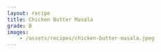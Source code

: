 ```yaml
---
layout: recipe
title: Chicken Butter Masala
grade: B
images:
    - /assets/recipes/chicken-butter-masala.jpeg
---
```

<!-- stub -->
<!-- endstub -->
